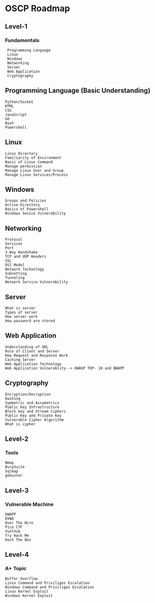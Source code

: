 # OSCP Roadmap
## Level-1
### Fundamentals
     Programming Language
     Linux
     Windows
     Networking
     Server
     Web Application
     Cryptography
     
## Programming Language (Basic Understanding)
    Python/Socket
    HTML
    CSS
    JavaScript
    GO
    Bash
    Powershell
    
## Linux
    Linux Directory
    Familiarity of Environment
    Basic of Linux Command
    Manage permission
    Manage Linux User and Group
    Manage Linux Services/Process
    
        
## Windows
    Groups and Policies
    Active Directory
    Basics of Powershell
    Windows Sevice Vulnerability
    
    
## Networking
    Protocol
    Services
    Port
    3 Way Handshake
    TCP and UDP Headers
    SSL
    OSI Model
    Network Technology
    Subnetting
    Tunneling
    Network Service Vulnerability
    
## Server
    What is server
    Types of server
    How server work
    How password are stored

## Web Application
    Understanding of URL
    Role of Client and Server
    How Request and Response Work
    Caching Server
    Web Application Technology
    Web Application Vulnerablity--> OWASP TOP- 10 and BWAPP
    
## Cryptography
    Encryption/Decryption
    Hashing
    Symmetric and Assymetrics
    Public Key Infrastructure
    Block key and Stream Ciphers
    Public Key and Private Key
    Vulnerable Cipher Algorithm
    What is cypher
    
## Level-2    
### Tools
    Nmap 
    BurpSuite
    Sqlmap
    gobuster

## Level-3
### Vulnerable Machine 
    bWAPP
    DVWA
    Over The Wire
    Pico CTF
    Vunlhub
    Try Hack Me
    Hack The Box
    
    
## Level-4
### A+ Topic
    Buffer Overflow
    Linux Command and Priviliges Escalation
    Windows Command and Priviliges Escalation
    Linux Kernel Exploit
    Windows Kernel Exploit


    
    
    
    
    
    
    
    
  
